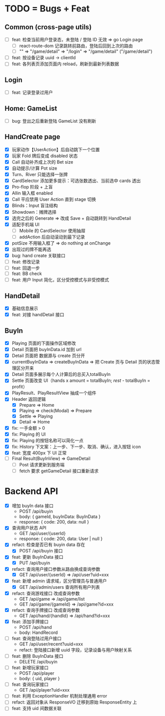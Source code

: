 # TODO = Bugs + Feat

## Common (cross-page utils)

- [ ] feat: 检查当前用户登录态，未登陆 / 登陆 ID 无效 => go Login page
  - [ ] react-route-dom 记录跳转前路由，登陆后回到上次的路由
  - [ ] "" => "/game/detail" => "/login" => "/game/detail" ("/game/detail")
- [ ] feat: 按设备记录 uuid -> clientId
- [ ] feat: 各列表页添加页面内 reload，刷新到最新列表数据

## Login

- [ ] feat: 记录登录过用户

## Home: GameList

- [ ] bug: 登出之后重新登陆 GameList 没有刷新

## HandCreate page

- [x] 玩家动作【UserAction】后自动跳下一个位置
- [x] 玩家 Fold 牌后变成 disabled 状态
- [x] Call 自动补齐成上次的 Bet size
- [x] 自动提示/计算 Pot size
- [x] Turn、River 只能选择一张牌
- [x] CardSelector 添加更多提示：可选张数透出、当前选中 cards 透出
- [x] Pro-flop 阶段 + 上盲
- [x] Allin 输入框 enabled
- [x] Call 平应禁用 User Action 直到 stage 切换
- [x] Blinds：Input 盲注结构
- [x] Showdown：摊牌选择
- [x] 选完之后的 Generate => 改成 Save + 自动跳转到 HandDetail
- [x] 适配手机端 UI
  - [ ] Mobile 的 CardSelector 使用抽屉
  - [ ] addAction 后自动滚动到最下记录
- [x] potSize 不用输入框了 => do nothing at onChange
- [x] 出现过的牌不能再选
- [x] bug: hand create 关联接口
- [ ] feat: 修改记录
- [ ] feat: 回退一步
- [ ] feat: BB check
- [ ] feat: 用户 Input 简化，区分受控模式与非受控模式

## HandDetail

- [x] 基础信息展示
- [x] feat: 对接 handDetail 接口

## BuyIn

- [x] Playing 页面的下面操作区域修改
- [x] Detail 页面把 buyInData.id 加到 url
- [x] Detail 页面把 数据源与 create 页分开
- [x] currentBuyInData => createBuyInData => 把 Create 页与 Detail 页的状态管理区分开来
- [x] Detail 页面多展示每个人计算后的总买入totalBuyIn
- [x] Settle 页面改变 UI（hands x amount = totalBuyIn; _rest_ - totalBuyIn = profit）
- [x] PlayResult、PlayResultView 抽成一个组件
- [x] Header 返回逻辑
  - [x] Prepare => Home
  - [x] Playing => check(Modal) => Prepare
  - [x] Settle => Playing
  - [x] Detail => Home
- [x] fix: 一手金额 > 0
- [x] fix: Playing 的 UI
- [x] fix: Playing 的按钮名称可以简化一点
- [x] fix: History 下文案：上一步、下一步、取消、确认，进入按钮 icon
- [x] feat: 宽度 400px 下 UI 正常
- [ ] Final Result(BuyInView) => GameDetail
  - [ ] Post 请求更新到服务端
  - [ ] fetch 要求 getGameDetail 接口重新请求

# Backend API

- [x] 增加 buyIn data 接口
  - POST /api/buyin
  - body: { gameId, buyInData: BuyInData }
  - response: { code: 200, data: null }
- [x] 查询用户状态 API
  - GET /api/user/{userId}
  - response: { code: 200, data: User | null }
- [x] refact: 检查是否已有 buyin data 存在
  - [x] POST /api/buyin 接口
- [x] feat: 更新 BuyInData 接口
  - [x] PUT /api/buyin
- [x] refact: 查询用户接口参数从路由换成查询参数
  - [x] GET /api/user/{userId} => /api/user?uid=xxx
- [x] feat: 新增 admin 请求域，区分管理员与普通用户
  - [x] GET /api/admin/users 查询所有用户列表
- [x] refact: 查询游戏接口 改成查询参数
  - GET /api/game => /api/game/list
  - GET /api/game/{gameId} => /api/game?id=xxx
- [x] refact: 查询手牌接口 改成查询参数
  - GET /api/hand/{handId} => /api/hand?id=xxx
- [x] feat: 添加手牌接口
  - POST /api/hand
  - body: HandRecord
- [ ] feat: 查询登陆过用户接口
  - GET /api/user/recent?uuid=xxx
  - refact: 登陆接口新增 uuid 字段，记录设备与用户映射关系
- [ ] feat: 删除 BuyInData 接口
  - DELETE /api/buyin
- [ ] feat: 新增玩家接口
  - POST /api/player
  - body: { uid, player }
- [ ] feat: 查询玩家接口
  - GET /api/player?uid=xxx
- [ ] feat: 利用 ExceptionHandler 机制处理通用 error
- [ ] refact: 返回对象从 ResponseVO 迁移到原始 ResponseEntity 上
- [ ] feat: 支持 uid 间数据关联
